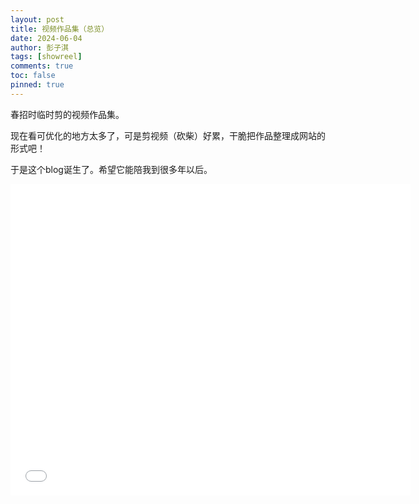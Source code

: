 ```yaml
---
layout: post
title: 视频作品集（总览）
date: 2024-06-04
author: 彭子淇
tags: [showreel]
comments: true
toc: false
pinned: true
---
```


春招时临时剪的视频作品集。

现在看可优化的地方太多了，可是剪视频（砍柴）好累，干脆把作品整理成网站的形式吧！

于是这个blog诞生了。希望它能陪我到很多年以后。

<!-- more -->

<iframe
    width="640"
    height="498"
    src="//player.bilibili.com/player.html?isOutside=true&aid=1055237975&bvid=BV1Rn4y1R7FS&cid=1561108722&p=1"
    scrolling="no" border="0" frameborder="no" framespacing="0" allowfullscreen="true"></iframe>